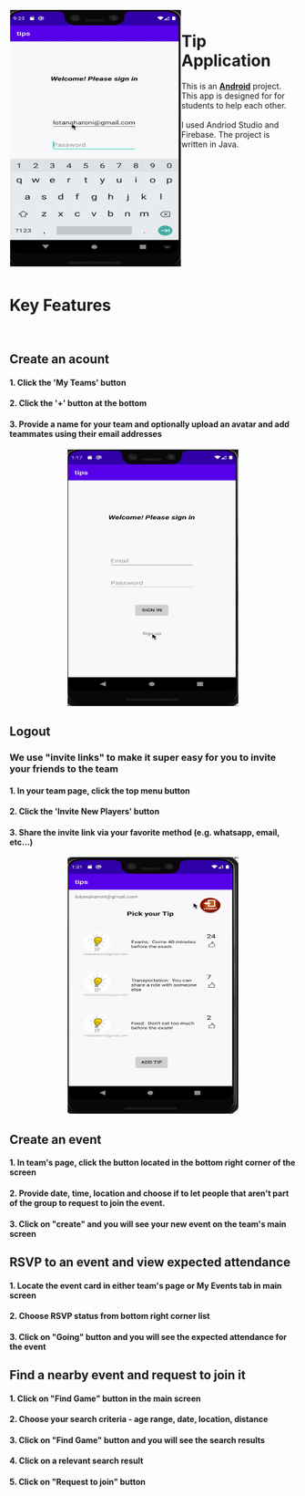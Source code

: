 <img src="https://github.com/lotanaharoni/Tip-Application/blob/main/images/APP.gif?raw=true" align="left" width = 300px height = 450px  hspace="1" vspace="1"/>

# Tip Application


This is an [**Android**](https://developer.android.com) project. This app is designed for for students to help each other.
<br><br>
I used Andriod Studio and Firebase. The project is written in Java.

<br><br><br><br><br><br><br><br><br><br><br><br>

# Key Features
<br>

## Create an acount
#### 1. Click the 'My Teams' button
#### 2. Click the '+' button at the bottom
#### 3. Provide a name for your team and optionally upload an avatar and add teammates using their email addresses
<p align="center">
<img src="https://github.com/lotanaharoni/Tip-Application/blob/main/images/Tip_create_acount.gif?raw=true" width = 300px height =450px/>
</p>

## Logout
### We use "invite links" to make it super easy for you to invite your friends to the team
#### 1. In your team page, click the top menu button
#### 2. Click the 'Invite New Players' button
#### 3. Share the invite link via your favorite method (e.g. whatsapp, email, etc...)
<p align="center">
<img src="https://github.com/lotanaharoni/Tip-Application/blob/main/images/Tip_logout.gif?raw=true" width = 300px height =450px/>
</p>

## Create an event
#### 1. In team's page, click the button located in the bottom right corner of the screen
#### 2. Provide date, time, location and choose if to let people that aren't part of the group to request to join the event.
#### 3. Click on "create" and you will see your new event on the team's main screen
<p align="center">
</p>

## RSVP to an event and view expected attendance
#### 1. Locate the event card in either team's page or My Events tab in main screen
#### 2. Choose RSVP status from bottom right corner list
#### 3. Click on "Going" button and you will see the expected attendance for the event
<p align="center">
</p>

## Find a nearby event and request to join it
#### 1. Click on "Find Game" button in the main screen
#### 2. Choose your search criteria - age range, date, location, distance
#### 3. Click on "Find Game" button and you will see the search results
#### 4. Click on a relevant search result
#### 5. Click on "Request to join" button
<p align="center">
</p>
